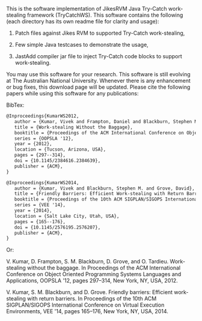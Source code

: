 This is the software implementation of JikesRVM Java Try-Catch work-stealing framework (TryCatchWS). This software contains the following (each directory has its own readme file for clarity and usage):

1) Patch files against Jikes RVM to supported Try-Catch work-stealing,

2) Few simple Java testcases to demonstrate the usage,

3) JastAdd compiler jar file to inject Try-Catch code blocks to support work-stealing.


You may use this software for your research. This software is still evolving at The Australian National University. Whenever there is any enhancement or bug fixes, this download page will be updated. Please cite the following papers while using this software for any publications:

BibTex:

```latex
@Inproceedings{KumarWS2012,
   author = {Kumar, Vivek and Frampton, Daniel and Blackburn, Stephen M. and Grove, David and Tardieu, Olivier},
   title = {Work-stealing Without the Baggage},
   booktitle = {Proceedings of the ACM International Conference on Object Oriented Programming Systems Languages and Applications},
   series = {OOPSLA '12},
   year = {2012},
   location = {Tucson, Arizona, USA},
   pages = {297--314},
   doi = {10.1145/2384616.2384639},
   publisher = {ACM},
} 

@Inproceedings{KumarWS2014,
   author = {Kumar, Vivek and Blackburn, Stephen M. and Grove, David},
   title = {Friendly Barriers: Efficient Work-stealing with Return Barriers},
   booktitle = {Proceedings of the 10th ACM SIGPLAN/SIGOPS International Conference on Virtual Execution Environments},
   series = {VEE '14},
   year = {2014},
   location = {Salt Lake City, Utah, USA},
   pages = {165--176},
   doi = {10.1145/2576195.2576207},
   publisher = {ACM},
} 
```
Or:

V. Kumar, D. Frampton, S. M. Blackburn, D. Grove, and O. Tardieu. Work-stealing without the baggage. In Proceedings of the ACM International Conference on Object Oriented Programming Systems Languages and Applications, OOPSLA '12, pages 297–314, New York, NY, USA, 2012.

V. Kumar, S. M. Blackburn, and D. Grove. Friendly barriers: Efficient work-stealing with return barriers. In Proceedings of the 10th ACM SIGPLAN/SIGOPS International Conference on Virtual Execution Environments, VEE '14, pages 165–176, New York, NY, USA, 2014.


